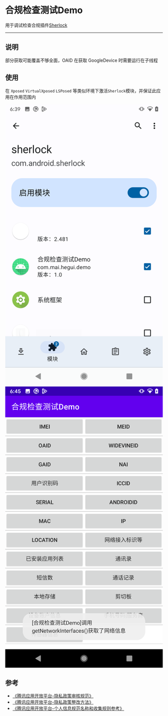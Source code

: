 # 合规检查测试Demo

用于调试检查合规插件[Sherlock](https://github.com/MaYiFei1995/Sherlock)

---

## 说明

部分获取可能覆盖不够全面，OAID 在获取 GoogleDevice 时需要运行在子线程

## 使用

在 `Xposed` `VirtualXposed` `LSPosed` 等类似环境下激活`Sherlock`模块，并保证此应用在作用范围内

![1](./imgs/01.png)
![2](./imgs/02.png)

## 参考

- [《腾讯应用开放平台-隐私政策审核规范》](https://wikinew.open.qq.com/index.html#/iwiki/875339652)
- [《腾讯应用开放平台-隐私政策整改方法》](https://wikinew.open.qq.com/index.html#/iwiki/886144166)
- [《腾讯应用开放平台-个人信息规范名称和收集规则参考》](https://wikinew.open.qq.com/index.html#/iwiki/4006865844)